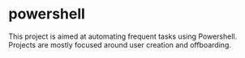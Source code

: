 # powershell
This project is aimed at automating frequent tasks using Powershell. Projects are mostly focused around user creation and offboarding.
